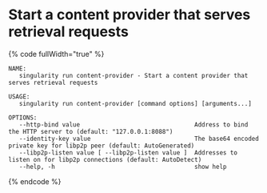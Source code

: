 # Start a content provider that serves retrieval requests

{% code fullWidth="true" %}
```
NAME:
   singularity run content-provider - Start a content provider that serves retrieval requests

USAGE:
   singularity run content-provider [command options] [arguments...]

OPTIONS:
   --http-bind value                                Address to bind the HTTP server to (default: "127.0.0.1:8088")
   --identity-key value                             The base64 encoded private key for libp2p peer (default: AutoGenerated)
   --libp2p-listen value [ --libp2p-listen value ]  Addresses to listen on for libp2p connections (default: AutoDetect)
   --help, -h                                       show help
```
{% endcode %}

